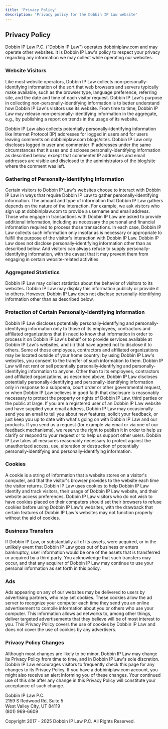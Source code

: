 ```yaml
---
title: 'Privacy Policy'
description: 'Privacy policy for the Dobbin IP Law website'
---
```


## Privacy Policy

Dobbin IP Law P.C. ("Dobbin IP Law") operates dobbiniplaw.com and may operate other websites. It is Dobbin IP Law's policy to respect your privacy regarding any information we may collect while operating our websites.

### Website Visitors

Like most website operators, Dobbin IP Law collects non-personally-identifying information of the sort that web browsers and servers typically make available, such as the browser type, language preference, referring site, and the date and time of each visitor request. Dobbin IP Law's purpose in collecting non-personally-identifying information is to better understand how Dobbin IP Law's visitors use its website. From time to time, Dobbin IP Law may release non-personally-identifying information in the aggregate, e.g., by publishing a report on trends in the usage of its website.

Dobbin IP Law also collects potentially personally-identifying information like Internet Protocol (IP) addresses for logged in users and for users leaving comments on dobbiniplaw.com blogs/sites. Dobbin IP Law only discloses logged in user and commenter IP addresses under the same circumstances that it uses and discloses personally-identifying information as described below, except that commenter IP addresses and email addresses are visible and disclosed to the administrators of the blog/site where the comment was left.

### Gathering of Personally-Identifying Information

Certain visitors to Dobbin IP Law's websites choose to interact with Dobbin IP Law in ways that require Dobbin IP Law to gather personally-identifying information. The amount and type of information that Dobbin IP Law gathers depends on the nature of the interaction. For example, we ask visitors who sign up at dobbiniplaw.com to provide a username and email address. Those who engage in transactions with Dobbin IP Law are asked to provide additional information, including as necessary the personal and financial information required to process those transactions. In each case, Dobbin IP Law collects such information only insofar as is necessary or appropriate to fulfill the purpose of the visitor's interaction with Dobbin IP Law. Dobbin IP Law does not disclose personally-identifying information other than as described below. And visitors can always refuse to supply personally-identifying information, with the caveat that it may prevent them from engaging in certain website-related activities.

### Aggregated Statistics

Dobbin IP Law may collect statistics about the behavior of visitors to its websites. Dobbin IP Law may display this information publicly or provide it to others. However, Dobbin IP Law does not disclose personally-identifying information other than as described below.

### Protection of Certain Personally-Identifying Information

Dobbin IP Law discloses potentially personally-identifying and personally-identifying information only to those of its employees, contractors and affiliated organizations that (i) need to know that information in order to process it on Dobbin IP Law's behalf or to provide services available at Dobbin IP Law's websites, and (ii) that have agreed not to disclose it to others. Some of those employees, contractors and affiliated organizations may be located outside of your home country; by using Dobbin IP Law's websites, you consent to the transfer of such information to them. Dobbin IP Law will not rent or sell potentially personally-identifying and personally-identifying information to anyone. Other than to its employees, contractors and affiliated organizations, as described above, Dobbin IP Law discloses potentially personally-identifying and personally-identifying information only in response to a subpoena, court order or other governmental request, or when Dobbin IP Law believes in good faith that disclosure is reasonably necessary to protect the property or rights of Dobbin IP Law, third parties or the public at large. If you are a registered user of an Dobbin IP Law website and have supplied your email address, Dobbin IP Law may occasionally send you an email to tell you about new features, solicit your feedback, or just keep you up to date with what's going on with Dobbin IP Law and our products. If you send us a request (for example via email or via one of our feedback mechanisms), we reserve the right to publish it in order to help us clarify or respond to your request or to help us support other users. Dobbin IP Law takes all measures reasonably necessary to protect against the unauthorized access, use, alteration or destruction of potentially personally-identifying and personally-identifying information.

### Cookies

A cookie is a string of information that a website stores on a visitor's computer, and that the visitor's browser provides to the website each time the visitor returns. Dobbin IP Law uses cookies to help Dobbin IP Law identify and track visitors, their usage of Dobbin IP Law website, and their website access preferences. Dobbin IP Law visitors who do not wish to have cookies placed on their computers should set their browsers to refuse cookies before using Dobbin IP Law's websites, with the drawback that certain features of Dobbin IP Law's websites may not function properly without the aid of cookies.

### Business Transfers

If Dobbin IP Law, or substantially all of its assets, were acquired, or in the unlikely event that Dobbin IP Law goes out of business or enters bankruptcy, user information would be one of the assets that is transferred or acquired by a third party. You acknowledge that such transfers may occur, and that any acquirer of Dobbin IP Law may continue to use your personal information as set forth in this policy.

### Ads

Ads appearing on any of our websites may be delivered to users by advertising partners, who may set cookies. These cookies allow the ad server to recognize your computer each time they send you an online advertisement to compile information about you or others who use your computer. This information allows ad networks to, among other things, deliver targeted advertisements that they believe will be of most interest to you. This Privacy Policy covers the use of cookies by Dobbin IP Law and does not cover the use of cookies by any advertisers.

### Privacy Policy Changes

Although most changes are likely to be minor, Dobbin IP Law may change its Privacy Policy from time to time, and in Dobbin IP Law's sole discretion. Dobbin IP Law encourages visitors to frequently check this page for any changes to its Privacy Policy. If you have a dobbiniplaw.com account, you might also receive an alert informing you of these changes. Your continued use of this site after any change in this Privacy Policy will constitute your acceptance of such change.

Dobbin IP Law P.C.  
2159 S Redwood Rd, Suite 5  
West Valley City, UT 84119  
(801) 969-6609

Copyright 2017 - 2025 Dobbin IP Law P.C. All Rights Reserved.
